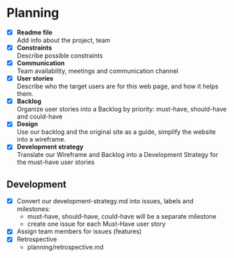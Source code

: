 # Planning

- [x] **Readme file**  
       Add info about the project, team
- [x] **Constraints**  
       Describe possible constraints
- [x] **Communication**  
       Team availability, meetings and communication channel
- [x] **User stories**  
       Describe who the target users are for this web page, and how it helps them.
- [x] **Backlog**  
       Organize user stories into a Backlog by priority: must-have, should-have and
      could-have
- [x] **Design**  
       Use our backlog and the original site as a guide, simplify the website into
      a wireframe.
- [x] **Development strategy**  
       Translate our Wireframe and Backlog into a Development Strategy for the must-have
      user stories

## Development

- [x] Convert our development-strategy.md into issues, labels and milestones:
  - must-have, should-have, could-have will be a separate milestone
  - create one issue for each Must-Have user story
- [x] Assign team members for issues (features)
- [x] Retrospective
  - planning/retrospective.md
